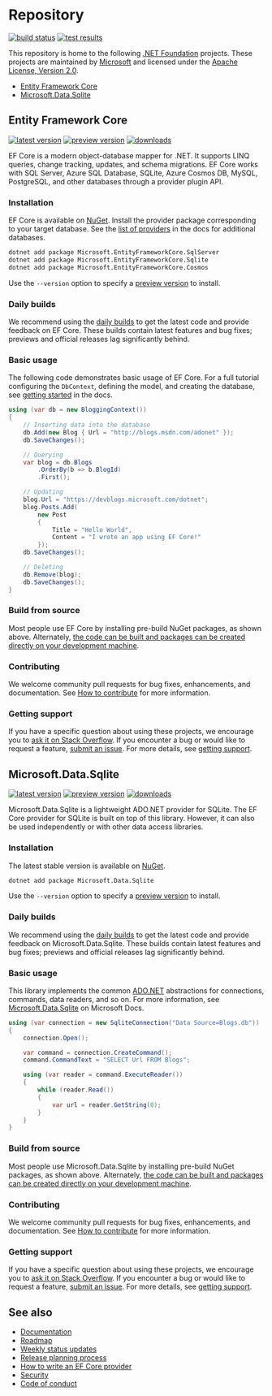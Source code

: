# Repository

[![build status](https://img.shields.io/azure-devops/build/dnceng/public/51/main)](https://dev.azure.com/dnceng/public/_build?definitionId=51) [![test results](https://img.shields.io/azure-devops/tests/dnceng/public/51/main)](https://dev.azure.com/dnceng/public/_build?definitionId=51)

This repository is home to the following [.NET Foundation](https://dotnetfoundation.org/) projects. These projects are maintained by [Microsoft](https://github.com/microsoft) and licensed under the [Apache License, Version 2.0](LICENSE.txt).

* [Entity Framework Core](#entity-framework-core)
* [Microsoft.Data.Sqlite](#microsoftdatasqlite)

## Entity Framework Core

[![latest version](https://img.shields.io/nuget/v/Microsoft.EntityFrameworkCore)](https://www.nuget.org/packages/Microsoft.EntityFrameworkCore) [![preview version](https://img.shields.io/nuget/vpre/Microsoft.EntityFrameworkCore)](https://www.nuget.org/packages/Microsoft.EntityFrameworkCore/absoluteLatest) [![downloads](https://img.shields.io/nuget/dt/Microsoft.EntityFrameworkCore)](https://www.nuget.org/packages/Microsoft.EntityFrameworkCore)

EF Core is a modern object-database mapper for .NET. It supports LINQ queries, change tracking, updates, and schema migrations. EF Core works with SQL Server, Azure SQL Database, SQLite, Azure Cosmos DB, MySQL, PostgreSQL, and other databases through a provider plugin API.

### Installation

EF Core is available on [NuGet](https://www.nuget.org/packages/Microsoft.EntityFrameworkCore). Install the provider package corresponding to your target database. See the [list of providers](https://docs.microsoft.com/ef/core/providers/) in the docs for additional databases.

```sh
dotnet add package Microsoft.EntityFrameworkCore.SqlServer
dotnet add package Microsoft.EntityFrameworkCore.Sqlite
dotnet add package Microsoft.EntityFrameworkCore.Cosmos
```

Use the `--version` option to specify a [preview version](https://www.nuget.org/packages/Microsoft.EntityFrameworkCore/absoluteLatest) to install.

### Daily builds

We recommend using the [daily builds](docs/DailyBuilds.md) to get the latest code and provide feedback on EF Core. These builds contain latest features and bug fixes; previews and official releases lag significantly behind.

### Basic usage

The following code demonstrates basic usage of EF Core. For a full tutorial configuring the `DbContext`, defining the model, and creating the database, see [getting started](https://docs.microsoft.com/ef/core/get-started/) in the docs.

```cs
using (var db = new BloggingContext())
{
    // Inserting data into the database
    db.Add(new Blog { Url = "http://blogs.msdn.com/adonet" });
    db.SaveChanges();

    // Querying
    var blog = db.Blogs
        .OrderBy(b => b.BlogId)
        .First();

    // Updating
    blog.Url = "https://devblogs.microsoft.com/dotnet";
    blog.Posts.Add(
        new Post
        {
            Title = "Hello World",
            Content = "I wrote an app using EF Core!"
        });
    db.SaveChanges();

    // Deleting
    db.Remove(blog);
    db.SaveChanges();
}
```

### Build from source

Most people use EF Core by installing pre-build NuGet packages, as shown above. Alternately, [the code can be built and packages can be created directly on your development machine](./docs/getting-and-building-the-code.md).

### Contributing

We welcome community pull requests for bug fixes, enhancements, and documentation. See [How to contribute](./.github/CONTRIBUTING.md) for more information.

### Getting support

If you have a specific question about using these projects, we encourage you to [ask it on Stack Overflow](https://stackoverflow.com/questions/tagged/entity-framework-core*?tab=Votes). If you encounter a bug or would like to request a feature, [submit an issue](https://github.com/dotnet/efcore/issues/new/choose). For more details, see [getting support](.github/SUPPORT.md).

## Microsoft.Data.Sqlite

[![latest version](https://img.shields.io/nuget/v/Microsoft.Data.Sqlite)](https://www.nuget.org/packages/Microsoft.Data.Sqlite) [![preview version](https://img.shields.io/nuget/vpre/Microsoft.Data.Sqlite)](https://www.nuget.org/packages/Microsoft.Data.Sqlite/absoluteLatest) [![downloads](https://img.shields.io/nuget/dt/Microsoft.Data.Sqlite.Core)](https://www.nuget.org/packages/Microsoft.Data.Sqlite)

Microsoft.Data.Sqlite is a lightweight ADO.NET provider for SQLite. The EF Core provider for SQLite is built on top of this library. However, it can also be used independently or with other data access libraries.

### Installation

The latest stable version is available on [NuGet](https://www.nuget.org/packages/Microsoft.Data.Sqlite).

```sh
dotnet add package Microsoft.Data.Sqlite
```

Use the `--version` option to specify a [preview version](https://www.nuget.org/packages/Microsoft.Data.Sqlite/absoluteLatest) to install.

### Daily builds

We recommend using the [daily builds](docs/DailyBuilds.md) to get the latest code and provide feedback on Microsoft.Data.Sqlite. These builds contain latest features and bug fixes; previews and official releases lag significantly behind.

### Basic usage

This library implements the common [ADO.NET](https://docs.microsoft.com/dotnet/framework/data/adonet/) abstractions for connections, commands, data readers, and so on. For more information, see [Microsoft.Data.Sqlite](https://docs.microsoft.com/dotnet/standard/data/sqlite/) on Microsoft Docs.

```cs
using (var connection = new SqliteConnection("Data Source=Blogs.db"))
{
    connection.Open();

    var command = connection.CreateCommand();
    command.CommandText = "SELECT Url FROM Blogs";

    using (var reader = command.ExecuteReader())
    {
        while (reader.Read())
        {
            var url = reader.GetString(0);
        }
    }
}
```

### Build from source

Most people use Microsoft.Data.Sqlite by installing pre-build NuGet packages, as shown above. Alternately, [the code can be built and packages can be created directly on your development machine](./docs/getting-and-building-the-code.md).

### Contributing

We welcome community pull requests for bug fixes, enhancements, and documentation. See [How to contribute](./.github/CONTRIBUTING.md) for more information.

### Getting support

If you have a specific question about using these projects, we encourage you to [ask it on Stack Overflow](https://stackoverflow.com/questions/tagged/microsoft.data.sqlite). If you encounter a bug or would like to request a feature, [submit an issue](https://github.com/dotnet/efcore/issues/new/choose). For more details, see [getting support](.github/SUPPORT.md).

## See also

* [Documentation](https://docs.microsoft.com/ef/core/)
* [Roadmap](https://docs.microsoft.com/ef/core/what-is-new/roadmap)
* [Weekly status updates](https://github.com/dotnet/efcore/issues/19549)
* [Release planning process](https://docs.microsoft.com/ef/core/what-is-new/release-planning)
* [How to write an EF Core provider](https://docs.microsoft.com/ef/core/providers/writing-a-provider)
* [Security](./docs/security.md)
* [Code of conduct](.github/CODE_OF_CONDUCT.md)
